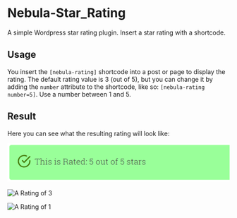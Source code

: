 # Nebula-Star_Rating

A simple Wordpress star rating plugin. Insert a star rating with a shortcode.

## Usage

You insert the `[nebula-rating]` shortcode into a post or page to display the rating.
The default rating value is 3 (out of 5), but you can change it by adding the `number` attribute to the shortcode, like so: `[nebula-rating number=5]`. Use a number between 1 and 5.

## Result
Here you can see what the resulting rating will look like:

![A Rating of 5](https://github.com/Katrine-Marie/Nebula-Star_Rating/blob/master/images/rated5.png)

![A Rating of 3](https://fjordstudio.dk/assets/screenshots/rating/rated3.png)

![A Rating of 1](https://fjordstudio.dk/assets/screenshots/rating/rated1.png)
